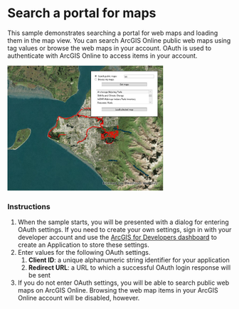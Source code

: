 # Search a portal for maps

This sample demonstrates searching a portal for web maps and loading them in the map view. You can search ArcGIS Online public web maps using tag values or browse the web maps in your account. OAuth is used to authenticate with ArcGIS Online to access items in your account.

<img src="SearchPortalMaps.jpg" width="350"/>

### Instructions

1. When the sample starts, you will be presented with a dialog for entering OAuth settings. If you need to create your own settings, sign in with your developer account and use the [ArcGIS for Developers dashboard](https://developers.arcgis.com/dashboard) to create an Application to store these settings.
2. Enter values for the following OAuth settings.
	1. **Client ID**: a unique alphanumeric string identifier for your application
	2. **Redirect URL**: a URL to which a successful OAuth login response will be sent
3. If you do not enter OAuth settings, you will be able to search public web maps on ArcGIS Online. Browsing the web map items in your ArcGIS Online account will be disabled, however.